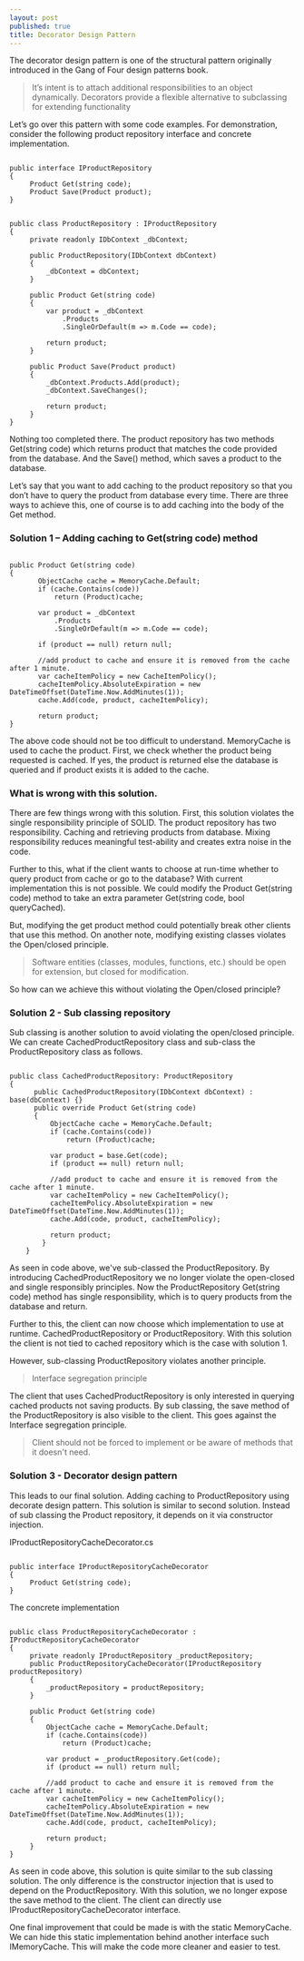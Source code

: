```yaml
---
layout: post
published: true
title: Decorator Design Pattern
---
```


The decorator design pattern is one of the structural pattern originally introduced in the Gang of Four design patterns book.  
>It’s intent is to attach additional responsibilities to an object dynamically. Decorators provide a
flexible alternative to subclassing for extending functionality

Let’s go over this pattern with some code examples. For demonstration, consider the following product repository interface and concrete implementation.

<pre><code class="language-csharp">
public interface IProductRepository
{
     Product Get(string code);
     Product Save(Product product);
}
</code></pre>

<pre><code class="language-csharp">
public class ProductRepository : IProductRepository
{
     private readonly IDbContext _dbContext;
 
     public ProductRepository(IDbContext dbContext)
     {
         _dbContext = dbContext;
     }

     public Product Get(string code)
     {
         var product = _dbContext
             .Products
             .SingleOrDefault(m => m.Code == code);
 
         return product;
     }
 
     public Product Save(Product product)
     {
         _dbContext.Products.Add(product);
         _dbContext.SaveChanges();
 
         return product;
     }
}
</code></pre>

Nothing too completed there. The product repository has two methods Get(string code) which returns product that matches the code provided from the database. And the Save() method, which saves a product to the database.

Let’s say that you want to add caching to the product repository so that you don’t have to query the product from database every time. There are three ways to achieve this, one of course is to add caching into the body of the Get method.

### Solution 1 – Adding caching to Get(string code) method

<pre><code class="language-csharp">
public Product Get(string code)
{
       ObjectCache cache = MemoryCache.Default;
       if (cache.Contains(code))
           return (Product)cache;
 
       var product = _dbContext
           .Products
           .SingleOrDefault(m => m.Code == code);
 
       if (product == null) return null;
 
       //add product to cache and ensure it is removed from the cache after 1 minute.
       var cacheItemPolicy = new CacheItemPolicy();
       cacheItemPolicy.AbsoluteExpiration = new DateTimeOffset(DateTime.Now.AddMinutes(1));           
       cache.Add(code, product, cacheItemPolicy);
 
       return product;
}
</code></pre>

The above code should not be too difficult to understand. MemoryCache is used to cache the product. First, we check whether the product being requested is cached. If yes, the product is returned else the database is queried and if product exists it is added to the cache.

### What is wrong with this solution.

There are few things wrong with this solution. First, this solution violates the single responsibility principle of SOLID. The product repository has two responsibility. Caching and retrieving products from database. Mixing responsibility reduces meaningful test-ability and creates extra noise in the code.

Further to this, what if the client wants to choose at run-time whether to query product from cache or go to the database? With current implementation this is not possible. We could modify the Product Get(string code) method to take an extra parameter Get(string code, bool queryCached).

But, modifying the get product method could potentially break other clients that use this method. On another note, modifying existing classes violates the Open/closed principle.

>Software entities (classes, modules, functions, etc.) should be open for extension, but closed for modification.

So how can we achieve this without violating the Open/closed principle?

### Solution 2 - Sub classing repository

Sub classing is another solution to avoid violating the open/closed principle. We can create CachedProductRepository class and sub-class the ProductRepository class as follows.

<pre><code class="language-csharp">
public class CachedProductRepository: ProductRepository
{
      public CachedProductRepository(IDbContext dbContext) : base(dbContext) {}
      public override Product Get(string code)
      {
          ObjectCache cache = MemoryCache.Default;
          if (cache.Contains(code))
              return (Product)cache;

          var product = base.Get(code);
          if (product == null) return null;
 
          //add product to cache and ensure it is removed from the cache after 1 minute.
          var cacheItemPolicy = new CacheItemPolicy();
          cacheItemPolicy.AbsoluteExpiration = new DateTimeOffset(DateTime.Now.AddMinutes(1));
          cache.Add(code, product, cacheItemPolicy);
 
          return product;
        }
    }
</code></pre>

As seen in code above, we've sub-classed the ProductRepository. By introducing CachedProductRepository we no longer violate the open-closed and single responsibly principles. Now the ProductRepository Get(string code) method has single responsibility, which is to query products from the database and return.

Further to this, the client can now choose which implementation to use at runtime. CachedProductRepository  or ProductRepository. With this solution the client is not tied to cached repository which is the case with solution 1.

However, sub-classing ProductRepository violates another principle.

>Interface segregation principle

The client that uses CachedProductRepository is only interested in querying cached products not saving products. By sub classing, the save method of the ProductRepository is also visible to the client. This goes against the Interface segregation principle.

>Client should not be forced to implement or be aware of methods that it doesn't need.

### Solution 3 - Decorator design pattern

This leads to our final solution. Adding caching to ProductRepository using decorate design pattern. This solution is similar to second solution. Instead of sub classing the Product repository, it depends on it via constructor injection.

IProductRepositoryCacheDecorator.cs

<pre><code class="language-csharp">
public interface IProductRepositoryCacheDecorator
{
     Product Get(string code);
}
</code></pre>
The concrete implementation

<pre><code class="language-csharp">
public class ProductRepositoryCacheDecorator : IProductRepositoryCacheDecorator
{
     private readonly IProductRepository _productRepository;
     public ProductRepositoryCacheDecorator(IProductRepository productRepository)
     {
         _productRepository = productRepository;
     }
 
     public Product Get(string code)
     {
         ObjectCache cache = MemoryCache.Default;
         if (cache.Contains(code))
             return (Product)cache;
 
         var product = _productRepository.Get(code);
         if (product == null) return null;
 
         //add product to cache and ensure it is removed from the cache after 1 minute.
         var cacheItemPolicy = new CacheItemPolicy();
         cacheItemPolicy.AbsoluteExpiration = new DateTimeOffset(DateTime.Now.AddMinutes(1));
         cache.Add(code, product, cacheItemPolicy);
 
         return product;
     }
}
</code></pre>

As seen in code above, this solution is quite similar to the sub classing solution. The only difference is the constructor injection that is used to depend on the ProductRepository. With this solution, we no longer expose the save method to the client. The client can directly use IProductRepositoryCacheDecorator interface.

One final improvement that could be made is with the static MemoryCache. We can hide this static implementation behind another interface such IMemoryCache. This will make the code more cleaner and easier to test.
